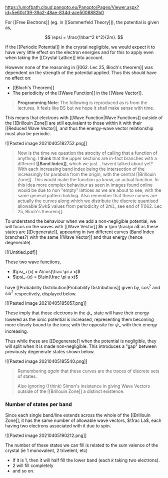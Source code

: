 https://uniofbath.cloud.panopto.eu/Panopto/Pages/Viewer.aspx?id=5e60cf39-39a2-48ae-834d-ace5008882b0

For [[Free Electrons]] (eg. in [[Sommerfeld Theory]]), the potential is given as,

$$
\epsi = \frac{\hbar^2 k^2}{2m}.
$$

If the [[Periodic Potential]] in the crystal negligible, we would expect it to have very little effect on the electron energies and for this to apply even when taking the [[Crystal Lattice]] into account.

However none of the reasoning in [[062. Lec 25, Bloch's theorem]] was dependent on the strength of the potential applied. Thus this should have no effect on:

- [[Bloch's Theorem]]
- The periodicity of the [[Wave Function]] in the [[Wave Vector]].

> **Programming Note**: The following is reproduced as is from the lectures. It feels like BS but we hope it shall make sense with time.

This means that electrons with [[Wave Function|Wave Functions]] outside of the [[Brillouin Zone]] are still equivalent to those within it with their [[Reduced Wave Vector]], and thus the energy-wave vector relationship must also be periodic.

![[Pasted image 20210405182752.png]]

> Now is the time we question the atrocity of calling that a function of anything.
> I **think** that the upper sections are in-fact branches with a different **[[Band Index]]**, which we just... havent talked about yet?
> With each increasing band index being the intersection of the increasingly far parabola from the origin, with the central [[Brillouin Zone]]. This would make the function ya know, an actual function.
> In this idea more complex behaviour as seen in images found online would be due to non "empty" lattices as we are about to see, with the same general pattern holding.
> Also remember that these curves are actually the curves along which we distribute the discrete quantised allowable $\vk$ values from periodicity of $2\pi/L$, see end of [[062. Lec 25, Bloch's theorem]].

To understand the behaviour when we add a non-negligible potential, we will focus on the waves with [[Wave Vector]] $k = \pm \frac\pi a$ as these states are [[Degenerate]], appearing in two different curves (Band Index branches?) with the same [[Wave Vector]] and thus energy (hence degenerate).

![[Untitled.pdf]]

These two wave functions,

- $\psi_+(x) = A\cos(\frac \pi a x)$
- $\psi_-(x) = B\sin(\frac \pi a x)$

have [[Probability Distribution|Probability Distributions]] given by, $\cos^2$ and $\sin^2$ respectively, displayed below.

![[Pasted image 20210405185057.png]]

These imply that those electrons in the $\psi_+$ state will have their energy lowered as the ionic potential is increased, representing them becoming more closely bound to the ions; with the opposite for $\psi_-$ with their energy increasing.

Thus while these are [[Degenerate]] when the potential is negligible, they will split when it is made non-negligible. This introduces a "gap" between previously degenerate states shown below.

![[Pasted image 20210405185540.png]]

> Remembering *again* that these curves are the traces of discrete sets of states.
> 
> Also ignoring (I think) Simon's insistence in giving Wave Vectors outside of the [[Brillouin Zone]] a distinct existence.

### Number of states per band

Since each single band/line extends across the whole of the [[Brillouin Zone]], it has the same number of allowable wave vectors, $\frac La$, each having two electrons associated with it due to spin.

![[Pasted image 20210405190212.png]]

The number of these states we can fill is related to the sum valence of the crystal (ie 1 monovalent, 2 trivelent, etc)

- If it is 1, then it will half fill the lower band (each $k$ taking two electrons).
- 2 will fill completely
- and so on.

